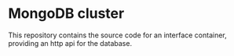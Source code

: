 # MongoDB cluster
This repository contains the source code for an interface container, providing an http api for the database.